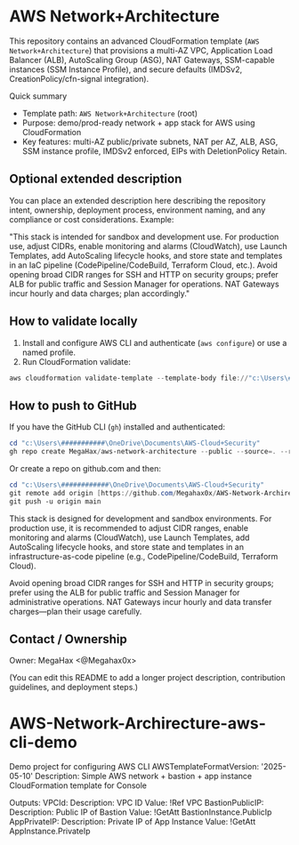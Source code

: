 AWS Network+Architecture
========================

This repository contains an advanced CloudFormation template (`AWS Network+Architecture`) that provisions a multi-AZ VPC, Application Load Balancer (ALB), AutoScaling Group (ASG), NAT Gateways, SSM-capable instances (SSM Instance Profile), and secure defaults (IMDSv2, CreationPolicy/cfn-signal integration).

Quick summary
- Template path: `AWS Network+Architecture` (root)
- Purpose: demo/prod-ready network + app stack for AWS using CloudFormation
- Key features: multi-AZ public/private subnets, NAT per AZ, ALB, ASG, SSM instance profile, IMDSv2 enforced, EIPs with DeletionPolicy Retain.

Optional extended description
---------------------------
You can place an extended description here describing the repository intent, ownership, deployment process, environment naming, and any compliance or cost considerations. Example:

"This stack is intended for sandbox and development use. For production use, adjust CIDRs, enable monitoring and alarms (CloudWatch), use Launch Templates, add AutoScaling lifecycle hooks, and store state and templates in an IaC pipeline (CodePipeline/CodeBuild, Terraform Cloud, etc.). Avoid opening broad CIDR ranges for SSH and HTTP on security groups; prefer ALB for public traffic and Session Manager for operations. NAT Gateways incur hourly and data charges; plan accordingly."

How to validate locally
-----------------------
1. Install and configure AWS CLI and authenticate (`aws configure`) or use a named profile.
2. Run CloudFormation validate:

```powershell
aws cloudformation validate-template --template-body file://"c:\Users\################################################################
```

How to push to GitHub
---------------------
If you have the GitHub CLI (`gh`) installed and authenticated:

```powershell
cd "c:\Users\###########\OneDrive\Documents\AWS-Cloud+Security"
gh repo create MegaHax/aws-network-architecture --public --source=. --remote=origin --push
```

Or create a repo on github.com and then:

```powershell
cd "c:\Users\############\OneDrive\Documents\AWS-Cloud+Security"
git remote add origin [https://github.com/Megahax0x/AWS-Network-Archirecture-aws-cli-demo
git push -u origin main
```





This stack is designed for development and sandbox environments. For production use, it is recommended to adjust CIDR ranges, enable monitoring and alarms (CloudWatch), use Launch Templates, add AutoScaling lifecycle hooks, and store state and templates in an infrastructure-as-code pipeline (e.g., CodePipeline/CodeBuild, Terraform Cloud).

Avoid opening broad CIDR ranges for SSH and HTTP in security groups; prefer using the ALB for public traffic and Session Manager for administrative operations. NAT Gateways incur hourly and data transfer charges—plan their usage carefully.


Contact / Ownership
-------------------
Owner: MegaHax <@Megahax0x>


(You can edit this README to add a longer project description, contribution guidelines, and deployment steps.)

# AWS-Network-Archirecture-aws-cli-demo
Demo project for configuring AWS CLI
AWSTemplateFormatVersion: '2025-05-10'
Description: Simple AWS network + bastion + app instance CloudFormation template for Console


Outputs:
    VPCId:
        Description: VPC ID
        Value: !Ref VPC
    BastionPublicIP:
        Description: Public IP of Bastion
        Value: !GetAtt BastionInstance.PublicIp
    AppPrivateIP:
        Description: Private IP of App Instance
        Value: !GetAtt AppInstance.PrivateIp
